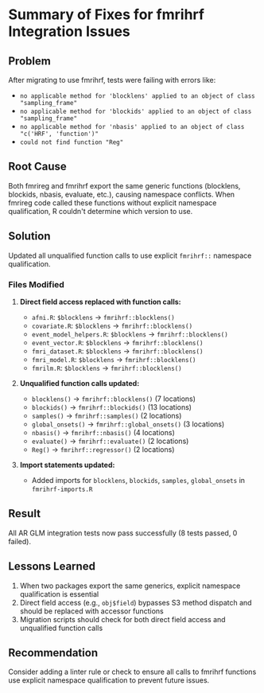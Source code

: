# Summary of Fixes for fmrihrf Integration Issues

## Problem
After migrating to use fmrihrf, tests were failing with errors like:
- `no applicable method for 'blocklens' applied to an object of class "sampling_frame"`
- `no applicable method for 'blockids' applied to an object of class "sampling_frame"`
- `no applicable method for 'nbasis' applied to an object of class "c('HRF', 'function')"`
- `could not find function "Reg"`

## Root Cause
Both fmrireg and fmrihrf export the same generic functions (blocklens, blockids, nbasis, evaluate, etc.), causing namespace conflicts. When fmrireg code called these functions without explicit namespace qualification, R couldn't determine which version to use.

## Solution
Updated all unqualified function calls to use explicit `fmrihrf::` namespace qualification.

### Files Modified

1. **Direct field access replaced with function calls:**
   - `afni.R`: `$blocklens` → `fmrihrf::blocklens()`
   - `covariate.R`: `$blocklens` → `fmrihrf::blocklens()`
   - `event_model_helpers.R`: `$blocklens` → `fmrihrf::blocklens()`
   - `event_vector.R`: `$blocklens` → `fmrihrf::blocklens()`
   - `fmri_dataset.R`: `$blocklens` → `fmrihrf::blocklens()`
   - `fmri_model.R`: `$blocklens` → `fmrihrf::blocklens()`
   - `fmrilm.R`: `$blocklens` → `fmrihrf::blocklens()`

2. **Unqualified function calls updated:**
   - `blocklens()` → `fmrihrf::blocklens()` (7 locations)
   - `blockids()` → `fmrihrf::blockids()` (13 locations)
   - `samples()` → `fmrihrf::samples()` (2 locations)
   - `global_onsets()` → `fmrihrf::global_onsets()` (3 locations)
   - `nbasis()` → `fmrihrf::nbasis()` (4 locations)
   - `evaluate()` → `fmrihrf::evaluate()` (2 locations)
   - `Reg()` → `fmrihrf::regressor()` (2 locations)

3. **Import statements updated:**
   - Added imports for `blocklens`, `blockids`, `samples`, `global_onsets` in `fmrihrf-imports.R`

## Result
All AR GLM integration tests now pass successfully (8 tests passed, 0 failed).

## Lessons Learned
1. When two packages export the same generics, explicit namespace qualification is essential
2. Direct field access (e.g., `obj$field`) bypasses S3 method dispatch and should be replaced with accessor functions
3. Migration scripts should check for both direct field access and unqualified function calls

## Recommendation
Consider adding a linter rule or check to ensure all calls to fmrihrf functions use explicit namespace qualification to prevent future issues.